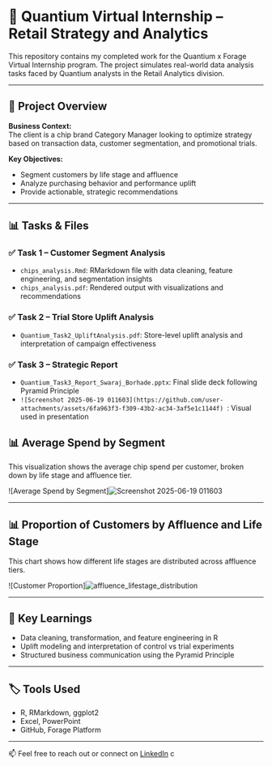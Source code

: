 # 🛒 Quantium Virtual Internship – Retail Strategy and Analytics

This repository contains my completed work for the Quantium x Forage Virtual Internship program. The project simulates real-world data analysis tasks faced by Quantium analysts in the Retail Analytics division.

---

## 📌 Project Overview

**Business Context:**  
The client is a chip brand Category Manager looking to optimize strategy based on transaction data, customer segmentation, and promotional trials.

**Key Objectives:**
- Segment customers by life stage and affluence
- Analyze purchasing behavior and performance uplift
- Provide actionable, strategic recommendations

---

## 📊 Tasks & Files

### ✅ Task 1 – Customer Segment Analysis
- `chips_analysis.Rmd`: RMarkdown file with data cleaning, feature engineering, and segmentation insights
- `chips_analysis.pdf`: Rendered output with visualizations and recommendations

### ✅ Task 2 – Trial Store Uplift Analysis
- `Quantium_Task2_UpliftAnalysis.pdf`: Store-level uplift analysis and interpretation of campaign effectiveness

### ✅ Task 3 – Strategic Report
- `Quantium_Task3_Report_Swaraj_Borhade.pptx`: Final slide deck following Pyramid Principle
- `![Screenshot 2025-06-19 011603](https://github.com/user-attachments/assets/6fa963f3-f309-43b2-ac34-3af5e1c1144f)
`: Visual used in presentation

## 📊 Average Spend by Segment

This visualization shows the average chip spend per customer, broken down by life stage and affluence tier.

![Average Spend by Segment]![Screenshot 2025-06-19 011603](https://github.com/user-attachments/assets/cfc018b2-55fb-489a-a32d-f010aca9dfbc)


---

## 📊 Proportion of Customers by Affluence and Life Stage

This chart shows how different life stages are distributed across affluence tiers.

![Customer Proportion]![affluence_lifestage_distribution](https://github.com/user-attachments/assets/617511a3-9ed1-4f06-b916-6cc1c7d7d7aa)





---

## 🧠 Key Learnings
- Data cleaning, transformation, and feature engineering in R
- Uplift modeling and interpretation of control vs trial experiments
- Structured business communication using the Pyramid Principle

---

## 🏷 Tools Used
- R, RMarkdown, ggplot2
- Excel, PowerPoint
- GitHub, Forage Platform

---

📫 Feel free to reach out or connect on [LinkedIn](https://www.linkedin.com/in/swaraj-borhade/)
c
